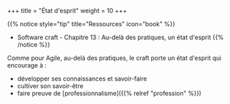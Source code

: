 +++
title = "État d'esprit"
weight = 10
+++

{{% notice style="tip" title="Ressources" icon="book" %}}
- Software craft - Chapitre 13 : Au-delà des pratiques, un état d'esprit
{{% /notice %}}

Comme pour Agile, au-delà des pratiques, le craft porte un état d'esprit qui encourage à :
- développer ses connaissances et savoir-faire
- cultiver son savoir-être
- faire preuve de [professionnalisme]({{% relref "profession" %}})